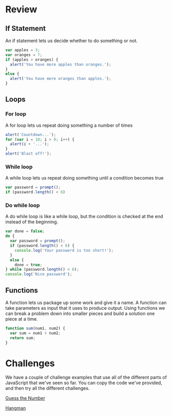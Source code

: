 # Review

## If Statement

An if statement lets us decide whether to do something or not.

````javascript
var apples = 3;
var oranges = 7;
if (apples > oranges) {
  alert('You have more apples than oranges.');
}
else {
  alert('You have more oranges than apples.');
}
````

## Loops

### For loop

A for loop lets us repeat doing something a number of times

````javascript
alert('Countdown...');
for (var i = 10; i > 0; i++) {
  alert(i + '...');
}
alert('Blast off!');
````

### While loop

A while loop lets us repeat doing something until a condition becomes true

````javascript
var password = prompt();
if (password.length() < 6)

````

### Do while loop

A do while loop is like a while loop, but the condition is checked at the end instead of the beginning.

````javascript
var done = false;
do {
  var password = prompt();
  if (password.length() < 6) {
    console.log('Your password is too short!');
  }
  else {
    done = true;
} while (password.length() < 6);
console.log('Nice password');
````

## Functions

A function lets us package up some work and give it a name. A function can take parameters as input that it uses to produce output. Using functions we can break a problem down into smaller pieces and build a solution one piece at a time.

````javascript
function sum(num1, num2) {
  var sum = num1 + num2;
  return sum;
}
````

# Challenges

We have a couple of challenge examples that use all of the different parts of JavaScript that we've seen so far. You can copy the code we've provided, and then try all the different challenges.

[Guess the Number](/GuessTheNumber.md)

[Hangman](/Hangman.md)

